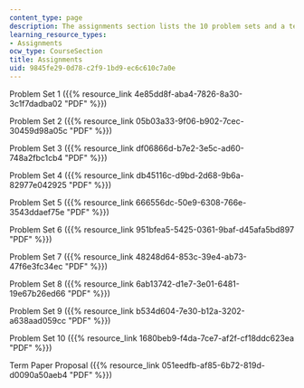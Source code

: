 ```yaml
---
content_type: page
description: The assignments section lists the 10 problem sets and a term paper proposal.
learning_resource_types:
- Assignments
ocw_type: CourseSection
title: Assignments
uid: 9845fe29-0d78-c2f9-1bd9-ec6c610c7a0e
---
```


Problem Set 1 ({{% resource_link 4e85dd8f-aba4-7826-8a30-3c1f7dadba02 "PDF" %}})

Problem Set 2 ({{% resource_link 05b03a33-9f06-b902-7cec-30459d98a05c "PDF" %}})

Problem Set 3 ({{% resource_link df06866d-b7e2-3e5c-ad60-748a2fbc1cb4 "PDF" %}})

Problem Set 4 ({{% resource_link db45116c-d9bd-2d68-9b6a-82977e042925 "PDF" %}})

Problem Set 5 ({{% resource_link 666556dc-50e9-6308-766e-3543ddaef75e "PDF" %}})

Problem Set 6 ({{% resource_link 951bfea5-5425-0361-9baf-d45afa5bd897 "PDF" %}})

Problem Set 7 ({{% resource_link 48248d64-853c-39e4-ab73-47f6e3fc34ec "PDF" %}})

Problem Set 8 ({{% resource_link 6ab13742-d1e7-3e01-6481-19e67b26ed66 "PDF" %}})

Problem Set 9 ({{% resource_link b534d604-7e30-b12a-3202-a638aad059cc "PDF" %}})

Problem Set 10 ({{% resource_link 1680beb9-f4da-7ce7-af2f-cf18ddc623ea "PDF" %}})

Term Paper Proposal ({{% resource_link 051eedfb-af85-6b72-819d-d0090a50aeb4 "PDF" %}})